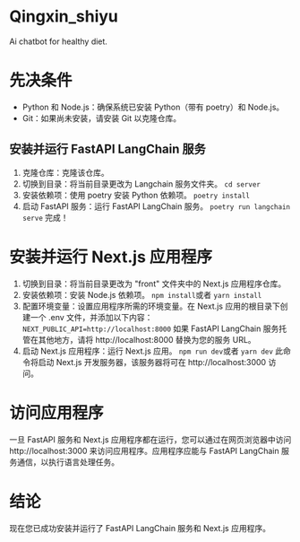 # Qingxin_shiyu
Ai chatbot for healthy diet.

# 先决条件
- Python 和 Node.js：确保系统已安装 Python（带有 poetry）和 Node.js。
- Git：如果尚未安装，请安装 Git 以克隆仓库。
## 安装并运行 FastAPI LangChain 服务
1. 克隆仓库：克隆该仓库。
2. 切换到目录：将当前目录更改为 Langchain 服务文件夹。
```cd server```
3. 安装依赖项：使用 poetry 安装 Python 依赖项。
```poetry install```
4. 启动 FastAPI 服务：运行 FastAPI LangChain 服务。
```poetry run langchain serve```
完成！
# 安装并运行 Next.js 应用程序
1. 切换到目录：将当前目录更改为 "front" 文件夹中的 Next.js 应用程序仓库。
2. 安装依赖项：安装 Node.js 依赖项。
```npm install```或者 ```yarn install```
3. 配置环境变量：设置应用程序所需的环境变量。在 Next.js 应用的根目录下创建一个 .env 文件，并添加以下内容：
```NEXT_PUBLIC_API=http://localhost:8000```
如果 FastAPI LangChain 服务托管在其他地方，请将 http://localhost:8000 替换为您的服务 URL。
4. 启动 Next.js 应用程序：运行 Next.js 应用。
```npm run dev```或者 ```yarn dev```
此命令将启动 Next.js 开发服务器，该服务器将可在 http://localhost:3000 访问。
# 访问应用程序
一旦 FastAPI 服务和 Next.js 应用程序都在运行，您可以通过在网页浏览器中访问 http://localhost:3000 来访问应用程序。应用程序应能与 FastAPI LangChain 服务通信，以执行语言处理任务。
# 结论
现在您已成功安装并运行了 FastAPI LangChain 服务和 Next.js 应用程序。
